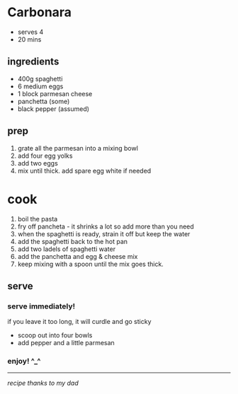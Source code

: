 # Carbonara

- serves 4
- 20 mins

## ingredients

- 400g spaghetti
- 6 medium eggs
- 1 block parmesan cheese
- panchetta (some)
- black pepper (assumed)

## prep

1. grate all the parmesan into a mixing bowl
2. add four egg yolks
3. add two eggs
4. mix until thick. add spare egg white if needed

# cook

1. boil the pasta
2. fry off pancheta - it shrinks a lot so add more than you need
3. when the spaghetti is ready, strain it off but keep the water
4. add the spaghetti back to the hot pan
5. add two ladels of spaghetti water
6. add the panchetta and egg & cheese mix
7. keep mixing with a spoon until the mix goes thick. 

## serve

### **serve immediately!**
if you leave it too long, it will curdle and go sticky

- scoop out into four bowls
- add pepper and a little parmesan

### enjoy! ^_^

---

*recipe thanks to my dad*